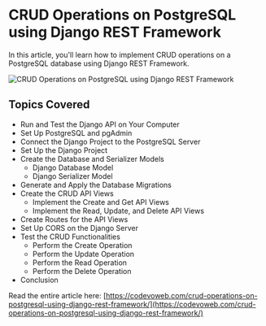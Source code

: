 #  CRUD Operations on PostgreSQL using Django REST Framework

In this article, you'll learn how to implement CRUD operations on a PostgreSQL database using Django REST Framework. 

![CRUD Operations on PostgreSQL using Django REST Framework](https://codevoweb.com/wp-content/uploads/2024/11/CRUD-Operations-on-PostgreSQL-using-Django-REST-Framework.webp)

## Topics Covered

- Run and Test the Django API on Your Computer
- Set Up PostgreSQL and pgAdmin
- Connect the Django Project to the PostgreSQL Server
- Set Up the Django Project
- Create the Database and Serializer Models
  - Django Database Model
  - Django Serializer Model
- Generate and Apply the Database Migrations
- Create the CRUD API Views
  - Implement the Create and Get API Views
  - Implement the Read, Update, and Delete API Views
- Create Routes for the API Views
- Set Up CORS on the Django Server
- Test the CRUD Functionalities
  - Perform the Create Operation
  - Perform the Update Operation
  - Perform the Read Operation
  - Perform the Delete Operation
- Conclusion

  
Read the entire article here: [https://codevoweb.com/crud-operations-on-postgresql-using-django-rest-framework/](https://codevoweb.com/crud-operations-on-postgresql-using-django-rest-framework/)
